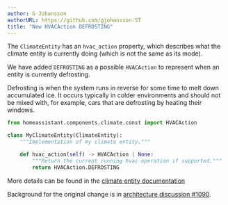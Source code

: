 ```yaml
---
author: G Johansson
authorURL: https://github.com/gjohansson-ST
title: "New HVACAction DEFROSTING"
---
```


The `ClimateEntity` has an `hvac_action` property, which describes what the climate entity is currently doing (which is not the same as its mode).

We have added `DEFROSTING` as a possible `HVACAction` to represent when an entity is currently defrosting.

Defrosting is when the system runs in reverse for some time to melt down accumulated ice. It occurs typically in colder environments and should not be mixed with, for example, cars that are defrosting by heating their windows.

```python
from homeassistant.components.climate.const import HVACAction

class MyClimateEntity(ClimateEntity):
    """Implementation of my climate entity."""

    def hvac_action(self) -> HVACAction | None:
        """Return the current running hvac operation if supported."""
        return HVACAction.DEFROSTING

```

More details can be found in the [climate entity documentation](/docs/core/entity/climate#hvac-action)

Background for the original change is in [architecture discussion #1090](https://github.com/home-assistant/architecture/discussions/1090).
